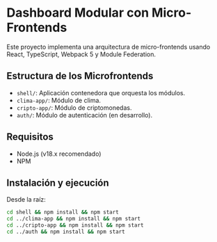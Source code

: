 # Dashboard Modular con Micro-Frontends

Este proyecto implementa una arquitectura de micro-frontends usando React, TypeScript, Webpack 5 y Module Federation.

## Estructura de los Microfrontends

- `shell/`: Aplicación contenedora que orquesta los módulos.
- `clima-app/`: Módulo de clima.
- `cripto-app/`: Módulo de criptomonedas.
- `auth/`: Módulo de autenticación (en desarrollo).

## Requisitos

- Node.js (v18.x recomendado)
- NPM

## Instalación y ejecución

Desde la raíz:

```bash
cd shell && npm install && npm start
cd ../clima-app && npm install && npm start
cd ../cripto-app && npm install && npm start
cd ../auth && npm install && npm start
```
